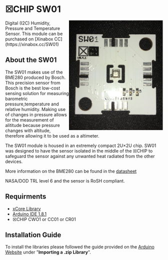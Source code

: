 # ☒CHIP SW01 
<img src="extras/SW01.png" width="300" align="right">
Digital (I2C) Humidity, Pressure and Temperature Sensor.
This module can be purchased on [Xinabox CC](https://xinabox.cc/SW01)

## About the SW01
The SW01 makes use of the BME280 produced by Bosch. This precision sensor from Bosch is the best low-cost sensing solution for measuring barometric pressure,temperature and relative humidity. Making use of changes in pressure allows for the measurement of alititude because pressure changes with altitude, therefore allowing it to be used as a altimeter.

The SW01 module is housed in an extremely compact 2U×2U chip. SW01 was designed to have the sensor isolated in the middle of the ☒CHIP to safeguard the sensor against any unwanted heat radiated from the other devices. 

More information on the BME280 can be found in the [datasheet](https://ae-bst.resource.bosch.com/media/_tech/media/datasheets/BST-BME280_DS001-11.pdf)

NASA/DOD TRL level 6 and the sensor is RoSH compliant.

## Requirments
  - [xCore Library](https://github.com/xinabox/xCore)
  - [Arduino IDE 1.8.1](https://www.arduino.cc/en/main/software)
  - ☒CHIP CWO1 or CC01 or CR01

## Installation Guide
To install the libraries please followed the guide provided on the [Arduino Website](https://www.arduino.cc/en/Guide/Libraries) under "**Importing a .zip Library**".




